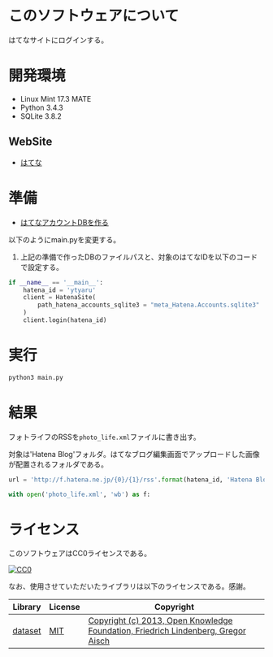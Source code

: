 # このソフトウェアについて

はてなサイトにログインする。

# 開発環境

* Linux Mint 17.3 MATE
* Python 3.4.3
* SQLite 3.8.2
    
## WebSite

* [はてな](http://www.hatena.ne.jp/)

# 準備

* [はてなアカウントDBを作る](http://ytyaru.hatenablog.com/entry/2017/06/30/000000)

以下のようにmain.pyを変更する。

1. 上記の準備で作ったDBのファイルパスと、対象のはてなIDを以下のコードで設定する。

```python
if __name__ == '__main__':
    hatena_id = 'ytyaru'
    client = HatenaSite(
        path_hatena_accounts_sqlite3 = "meta_Hatena.Accounts.sqlite3"
    )
    client.login(hatena_id)
```

# 実行

```sh
python3 main.py
```

# 結果

フォトライフのRSSを`photo_life.xml`ファイルに書き出す。

対象は'Hatena Blog'フォルダ。はてなブログ編集画面でアップロードした画像が配置されるフォルダである。

```python
url = 'http://f.hatena.ne.jp/{0}/{1}/rss'.format(hatena_id, 'Hatena Blog')
```
```python
with open('photo_life.xml', 'wb') as f:
```

# ライセンス

このソフトウェアはCC0ライセンスである。

[![CC0](http://i.creativecommons.org/p/zero/1.0/88x31.png "CC0")](http://creativecommons.org/publicdomain/zero/1.0/deed.ja)

なお、使用させていただいたライブラリは以下のライセンスである。感謝。

Library|License|Copyright
-------|-------|---------
[dataset](https://dataset.readthedocs.io/en/latest/)|[MIT](https://opensource.org/licenses/MIT)|[Copyright (c) 2013, Open Knowledge Foundation, Friedrich Lindenberg, Gregor Aisch](https://github.com/pudo/dataset/blob/master/LICENSE.txt)

